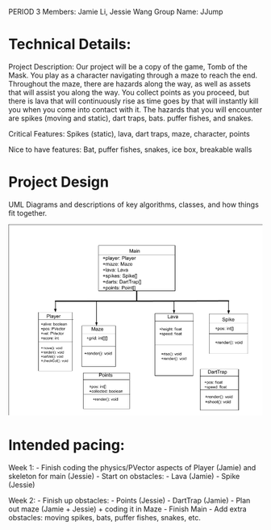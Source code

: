 
PERIOD 3
Members: Jamie Li, Jessie Wang
Group Name: JJump

# Technical Details:

Project Description: Our project will be a copy of the game, Tomb of the Mask. You play as a character navigating through a maze to reach the end. Throughout the maze, there are hazards along the way, as well as assets that will assist you along the way. You collect points as you proceed, but there is lava that will continuously rise as time goes by that will instantly kill you when you come into contact with it. The hazards that you will encounter are spikes (moving and static), dart traps, bats. puffer fishes, and snakes.         

Critical Features: Spikes (static), lava, dart traps, maze, character, points

Nice to have features: Bat, puffer fishes, snakes, ice box, breakable walls

# Project Design

UML Diagrams and descriptions of key algorithms, classes, and how things fit together.

![Alt text](UMLdiagram.png?raw=true "UML Diagram" ) 

# Intended pacing:

Week 1:
    - Finish coding the physics/PVector aspects of Player (Jamie) and skeleton for main (Jessie)
    - Start on obstacles:
        - Lava (Jamie)
        - Spike (Jessie)

Week 2:
    - Finish up obstacles:
        - Points (Jessie)
        - DartTrap (Jamie)
    - Plan out maze (Jamie + Jessie) + coding it in Maze 
    - Finish Main
    - Add extra obstacles: moving spikes, bats, puffer fishes, snakes, etc.